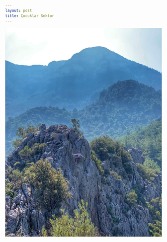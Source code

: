 ```yaml
---
layout: post
title: Çocuklar Sektor
---
```

![](/img/uploads/d9199208-1558-40dc-b60e-6b1fbce0bded.JPG)
